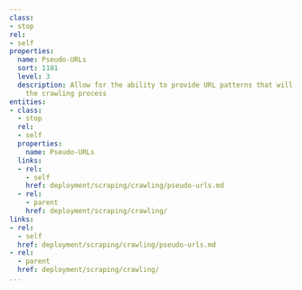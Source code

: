 ```yaml
---
class:
- stop
rel:
- self
properties:
  name: Pseudo-URLs
  sort: 1181
  level: 3
  description: Allow for the ability to provide URL patterns that will applied during
    the crawling process
entities:
- class:
  - stop
  rel:
  - self
  properties:
    name: Pseudo-URLs
  links:
  - rel:
    - self
    href: deployment/scraping/crawling/pseudo-urls.md
  - rel:
    - parent
    href: deployment/scraping/crawling/
links:
- rel:
  - self
  href: deployment/scraping/crawling/pseudo-urls.md
- rel:
  - parent
  href: deployment/scraping/crawling/
...
```

